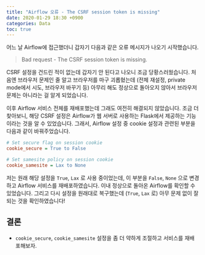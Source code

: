```yaml
---
title: "Airflow 오류 - The CSRF session token is missing"
date: 2020-01-29 18:30 +0900
categories: Data
toc: true
---
```


어느 날 Airflow에 접근했더니 갑자기 다음과 같은 오류 메시지가 나오기 시작했습니다.

> Bad request - The CSRF session token is missing.

CSRF 설정을 건드린 적이 없는데 갑자기 안 된다고 나오니 조금 당황스러웠습니다. 처음엔 브라우저 문제인 줄 알고 브라우저를 마구 괴롭혔는데
(전체 재설정, private mode에서 시도, 브라우저 바꾸기 등) 아무리 해도 정상으로 돌아오지 않아서 브라우저 문제는 아니라는 걸 알게 되었습니다.  

이후 Airflow 서비스 전체를 재배포했는데 그래도 여전히 해결되지 않았습니다. 조금 더 찾아보니, 해당 CSRF 설정은 Airflow가 웹 서버로 사용하는
Flask에서 제공하는 기능이라는 것을 알 수 있었습니다. 그래서, Airflow 설정 중 cookie 설정과 관련된 부분을 다음과 같이 바꿔주었습니다.

```ini
# Set secure flag on session cookie
cookie_secure = True to False

# Set samesite policy on session cookie
cookie_samesite = Lax to None
```

저는 원래 해당 설정을 `True`, `Lax` 로 사용 중이었는데, 이 부분을 `False`, `None` 으로 변경하고 Airflow 서비스를 재배포하였습니다.
이내 정상으로 돌아온 Airflow를 확인할 수 있었습니다. 그리고 다시 설정을 원래대로 복구했는데 (`True`, `Lax` 로) 아무 문제 없이 잘 되는 것을
확인하였습니다!

## 결론
- `cookie_secure`, `cookie_samesite` 설정을 좀 더 약하게 조절하고 서비스를 재배포해보자.

